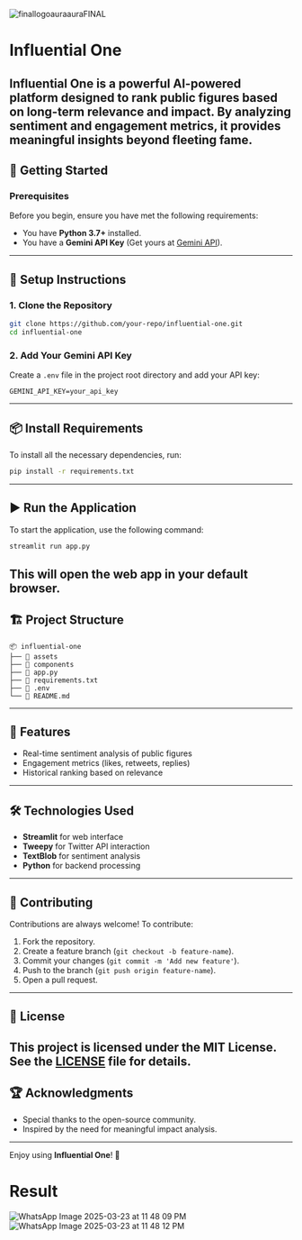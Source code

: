 
![finallogoauraauraFINAL](https://github.com/user-attachments/assets/a4681d08-89a3-40e1-bda9-c222cf8e34ae)


# Influential One
Influential One is a powerful AI-powered platform designed to rank public figures based on long-term relevance and impact. By analyzing sentiment and engagement metrics, it provides meaningful insights beyond fleeting fame.
---
## 🚀 **Getting Started**
### **Prerequisites**
Before you begin, ensure you have met the following requirements:
- You have **Python 3.7+** installed.
- You have a **Gemini API Key** (Get yours at [Gemini API](https://www.gemini.com)).
---
## 🔑 **Setup Instructions**
### **1. Clone the Repository**
```bash
git clone https://github.com/your-repo/influential-one.git
cd influential-one
```
### **2. Add Your Gemini API Key**
Create a `.env` file in the project root directory and add your API key:
```env
GEMINI_API_KEY=your_api_key
```
---
## 📦 **Install Requirements**
To install all the necessary dependencies, run:
```bash
pip install -r requirements.txt
```
---
## ▶️ **Run the Application**
To start the application, use the following command:
```bash
streamlit run app.py
```
This will open the web app in your default browser.
---
## 🏗️ **Project Structure**
```plaintext
📦 influential-one
├── 📁 assets
├── 📁 components
├── 📄 app.py
├── 📄 requirements.txt
├── 📄 .env
└── 📄 README.md
```
---
## 🌟 **Features**
- Real-time sentiment analysis of public figures
- Engagement metrics (likes, retweets, replies)
- Historical ranking based on relevance
---
## 🛠️ **Technologies Used**
- **Streamlit** for web interface
- **Tweepy** for Twitter API interaction
- **TextBlob** for sentiment analysis
- **Python** for backend processing
---
## 🤝 **Contributing**
Contributions are always welcome! To contribute:
1. Fork the repository.
2. Create a feature branch (`git checkout -b feature-name`).
3. Commit your changes (`git commit -m 'Add new feature'`).
4. Push to the branch (`git push origin feature-name`).
5. Open a pull request.
---
## 📄 **License**
This project is licensed under the **MIT License**. See the [LICENSE](LICENSE) file for details.
---
## 🏆 **Acknowledgments**
- Special thanks to the open-source community.
- Inspired by the need for meaningful impact analysis.
---
Enjoy using **Influential One**! 🚀


# Result




![WhatsApp Image 2025-03-23 at 11 48 09 PM](https://github.com/user-attachments/assets/0abc65c9-16cb-4c08-9dfd-6eaf149f26c2)
![WhatsApp Image 2025-03-23 at 11 48 12 PM](https://github.com/user-attachments/assets/489e361c-b118-46aa-aefd-2bf46e0810a6)


